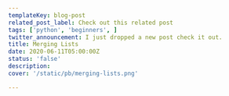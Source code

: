 ```yaml
---
templateKey: blog-post
related_post_label: Check out this related post
tags: ['python', 'beginners', ]
twitter_announcement: I just dropped a new post check it out.
title: Merging Lists
date: 2020-06-11T05:00:00Z
status: 'false'
description:
cover: '/static/pb/merging-lists.png'

---
```


<!--
<p style='text-align: center'>
<a href='https://waylonwalker.com/merging-lists'>
  <img
    style='width:500px; max-width:80%; margin: auto;'
    src="https://images.waylonwalker.com/merging-lists.png"
    alt="Read more from the Merging Lists article"
  />
  </a>
</p>

-->
